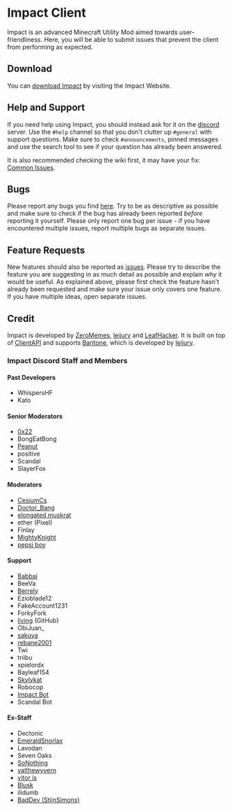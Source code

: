 # Impact Client

Impact is an advanced Minecraft Utility Mod aimed towards user-friendliness.
Here, you will be able to submit issues that prevent the client from performing as expected.

## Download

You can [download Impact][download] by visiting the Impact Website.

## Help and Support

If you need help using Impact, you should instead ask for it on the [discord] server. Use the `#help` channel so that you don't clutter up `#general` with support questions. Make sure to check `#announcements`, pinned messages and use the search tool to see if your question has already been answered.

It is also recommended checking the wiki first, it may have your fix:
[Common Issues][Common Issues].

## Bugs

Please report any bugs you find [here][issues]. Try to be as descriptive as possible and make sure to check if the bug has already been reported _before_ reporting it yourself. Please only report one bug per issue - if you have encountered multiple issues, report multiple bugs as separate issues.

## Feature Requests

New features should also be reported as [issues]. Please try to describe the feature you are suggesting in as much detail as possible and explain _why_ it would be useful. As explained above, please first check the feature hasn't already been requested and make sure your issue only covers one feature. If you have multiple ideas, open separate issues.

## Credit

Impact is developed by [ZeroMemes], [leijurv] and [LeafHacker]. It is built on top of [ClientAPI] and supports [Baritone], which is developed by [leijurv].

### Impact Discord Staff and Members

#### Past Developers

* WhispersHF
* Kato


#### Senior Moderators

* [0x22]
* BongEatBong
* [Peanut]
* positive
* Scandal
* SlayerFox


#### Moderators

* [CesiumCs]
* [Doctor_Bang]
* [elongated muskrat]
* ether (Pixel)
* Finlay
* [MightyKnight]
* [pepsi boy]


#### Support

* [Babbaj]
* BeeVa
* [Berrely]
* Ezioblade12
* FakeAccount1231
* ForkyFork
* [living] (GitHub)
* ObiJuan_
* [sakuya]
* [rebane2001]
* Twi
* triibu
* xpielordx
* Bayleaf154
* [Skylykat]
* Robocop
* [Impact Bot]
* Scandal Bot


#### Ex-Staff

* Dectonic
* [EmeraldSnorlax]
* Lavodan
* Seven Oaks
* [SoNothing]
* [valthewyvern]
* [vitor is]
* [Blusk]
* ilidumb
* [BadDev (StijnSimons)]

<!-- External links -->
[discord]: https://discord.gg/YFhR2Ab
[download]: https://impactdevelopment.github.io/#download
[website]: https://impactdevelopment.github.io

<!-- GitHub links -->
[Baritone]: https://github.com/cabaletta/baritone
[ClientAPI]: https://github.com/ImpactDevelopment/ClientAPI
[issues]: https://github.com/ImpactDevelopment/ImpactClient/issues
[Common Issues]: https://github.com/ImpactDevelopment/ImpactIssues/wiki/Common-Issues-FAQ
[Impact Bot]: https://github.com/ImpactDevelopment/ImpactBot

<!-- Profiles -->

[LeafHacker]: https://github.com/LeafHacker
[leijurv]: https://github.com/leijurv
[ZeroMemes]: https://github.com/ZeroMemes

[0x22]: https://github.com/0-x-2-2
[BadDev (StijnSimons)]: https://github.com/StijnSimons
[Cerbiac Kerberos]: https://github.com/Cerbiac
[EmeraldSnorlax]: https://github.com/EmeraldSnorlax
[MagicStar]: https://github.com/MagicStarIsntGay
[MightyKnight]: https://github.com/MightyKnight
[Peanut]: https://github.com/zPeanut
[SuperOP535]: https://github.com/SuperOP535
[vitor is]: https://github.com/VitorISs
[valthewyvern]: https://github.com/valthewyvern
[living]: https://github.com/l1ving
[CesiumCs]: https://github.com/CesiumCs
[Berrely]: https://github.com/berrely
[SoNothing]: https://github.com/SoNothingMC
[pepsi boy]: https://github.com/pepsilord420
[elongated muskrat]: https://github.com/elonmusksama
[sakuya]: https://github.com/original
[babbaj]: https://github.com/babbaj
[rebane2001]: https://github.com/rebane2001
[Blusk]: https://github.com/Bluskript
[Doctor_Bang]: https://github.com/DoctorBang
[SkylyKat]: https://github.com/skylykat
